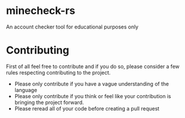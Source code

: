 # minecheck-rs
An account checker tool for educational purposes only

# Contributing
First of all feel free to contribute and if you do so, please consider a few rules respecting contributing to the project.
- Please only contribute if you have a vague understanding of the language
- Please only contribute if you think or feel like your contribution is bringing the project forward.
- Please reread all of your code before creating a pull request
